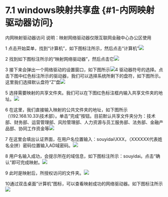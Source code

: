 # 7.1 windows映射共享盘 {#1-内网映射驱动器访问}

内网映射驱动器访问 说明：映射网络驱动器仅限互联网金融中心办公区使用

1 点击开始菜单，找到“计算机”，如下图标注所示，然后点击“计算机”![](https://ws3.sinaimg.cn/large/006tNc79ly1fj2xyq4eirj30lc0kl77q.jpg)

2 找到如下图标注所示的“映射网络驱动器”，然后点击它![](https://ws1.sinaimg.cn/large/006tNc79ly1fj2xz1b3a3j30wt0icwhs.jpg)

3 接下来会弹出一个网络驱动的设置窗口，如下图所示![](https://ws2.sinaimg.cn/large/006tNc79ly1fj2xzf4rndj30wt0go40l.jpg)4 驱动器符号的选择。点击下图中红色标注所示的驱动器，我们可以选择系统所剩下的盘符，如下图所示。这里我们选择默认盘符“Z”盘![](https://ws1.sinaimg.cn/large/006tNc79ly1fj2xzoccyij30wt0i4mz2.jpg)

5 选择需要映射的共享文件夹。我们可以在下图红色标注框内输入共享文件夹的地址。![](https://ws2.sinaimg.cn/large/006tNc79ly1fj2y01l3spj30wt0gugnu.jpg)

6 在这里，我们直接输入映射的公共文件夹的地址，如下图所示（\192.168.10.33\技术部）。单击”完成”按钮。目前默认共享文件夹分为：技术部、财务部、运营管理部、风险管理部、人力资源与员工服务部、法务部、金融产品部、协同工作资金等![](https://ws3.sinaimg.cn/large/006tNc79ly1fj2y0ccj74j30wt0kitb7.jpg)

7 在这里会填出认证界面，在用户名位置输入：souyidai\XXX，（XXXXXX代表姓名全拼）密码位置输入AD域密码。![](https://ws2.sinaimg.cn/large/006tNc79ly1fj2y2r96qbj30mz0d0wfy.jpg)

8 用户名输入成功，会提示所在的域信息，如下图标注所示：souyidai。点击“确认”即可完成映射。![](https://ws1.sinaimg.cn/large/006tNc79ly1fj2y35o4maj30mz0ct0ua.jpg)

9 此时是映射后，所授权访问的文件夹。![](https://ws2.sinaimg.cn/large/006tNc79ly1fj2y46sw91j30wt0l6jtx.jpg)

10通过双击桌面”计算机”图标，可以查看映射成功的网络驱动器。如下图标注所示![](https://ws1.sinaimg.cn/large/006tNc79ly1fj2y4s9wqcj30wt0lgdka.jpg)

